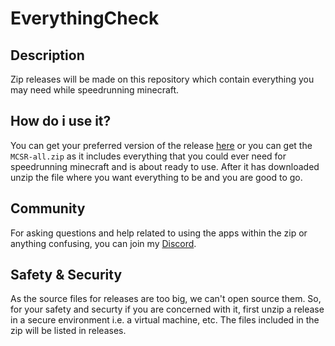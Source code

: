 # EverythingCheck
 ## Description  
 Zip releases will be made on this repository which contain everything you may need while speedrunning minecraft.

 ## How do i use it?  
You can get your preferred version of the release [here](https://github.com/Crystal15118/EverythingForMCSR/releases/latest) or you can get the `MCSR-all.zip` as it includes everything that you could ever need for speedrunning minecraft and is about ready to use. After it has downloaded unzip the file where you want everything to be and you are good to go.

 ## Community
For asking questions and help related to using the apps within the zip or anything confusing, you can join my [Discord](https://discord.gg/c7zQkd2bcy).

## Safety & Security  
As the source files for releases are too big, we can't open source them. So, for your safety and securty if you are concerned with it, first unzip a release in a secure environment i.e. a virtual machine, etc. The files included in the zip will be listed in releases.
